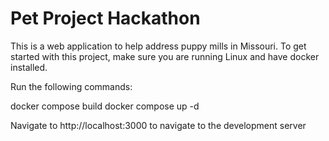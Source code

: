 # Pet Project Hackathon

This is a web application to help address puppy mills in Missouri. To get started with this project, make sure you are running Linux and have docker installed.

Run the following commands:

docker compose build
docker compose up -d


Navigate to http://localhost:3000 to navigate to the development server

